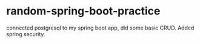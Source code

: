 # random-spring-boot-practice

connected postgresql to my spring boot app, did some basic CRUD.
Added spring security.
